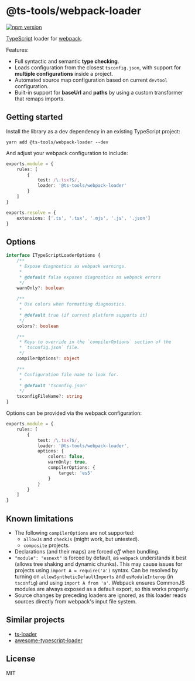 # @ts-tools/webpack-loader
[![npm version](https://img.shields.io/npm/v/@ts-tools/webpack-loader.svg)](https://www.npmjs.com/package/@ts-tools/webpack-loader)

[TypeScript](https://www.typescriptlang.org/) loader for [webpack](https://webpack.js.org/).

Features:
- Full syntactic and semantic **type checking**.
- Loads configuration from the closest `tsconfig.json`, with support for **multiple configurations** inside a project.
- Automated source map configuration based on current `devtool` configuration.
- Built-in support for **baseUrl** and **paths** by using a custom transformer that remaps imports.

## Getting started

Install the library as a dev dependency in an existing TypeScript project:
```
yarn add @ts-tools/webpack-loader --dev
```

And adjust your webpack configuration to include:
```ts
exports.module = {
    rules: [
        {
            test: /\.tsx?$/,
            loader: '@ts-tools/webpack-loader'
        }
    ]
}

exports.resolve = {
    extensions: ['.ts', '.tsx', '.mjs', '.js', '.json']
}
```

## Options

```ts
interface ITypeScriptLoaderOptions {
    /**
     * Expose diagnostics as webpack warnings.
     *
     * @default false exposes diagnostics as webpack errors
     */
    warnOnly?: boolean

    /**
     * Use colors when formatting diagnostics.
     *
     * @default true (if current platform supports it)
     */
    colors?: boolean

    /**
     * Keys to override in the `compilerOptions` section of the
     * `tsconfig.json` file.
     */
    compilerOptions?: object

    /**
     * Configuration file name to look for.
     *
     * @default 'tsconfig.json'
     */
    tsconfigFileName?: string
}
```

Options can be provided via the webpack configuration:
```ts
exports.module = {
    rules: [
        {
            test: /\.tsx?$/,
            loader: '@ts-tools/webpack-loader',
            options: {
                colors: false,
                warnOnly: true,
                compilerOptions: {
                    target: 'es5'
                }
            }
        }
    ]
}
```

## Known limitations

- The following `compilerOptions` are not supported:
  - `allowJs` and `checkJs` (might work, but untested).
  - `composite` projects.
- Declarations (and their maps) are forced *off* when bundling.
- `"module": "esnext"` is forced by default, as `webpack` understands it best (allows tree shaking and dynamic chunks). This may cause issues for projects using `import A = require('a')` syntax. Can be resolved by turning on `allowSyntheticDefaultImports` and `esModuleInterop` (in `tsconfig`) and using `import A from 'a'`. Webpack ensures CommonJS modules are always exposed as a default export, so this works properly.
- Source changes by preceding loaders are ignored, as this loader reads sources directly from webpack's input file system.

## Similar projects

- [ts-loader](https://github.com/TypeStrong/ts-loader)
- [awesome-typescript-loader](https://github.com/s-panferov/awesome-typescript-loader)

## License

MIT

